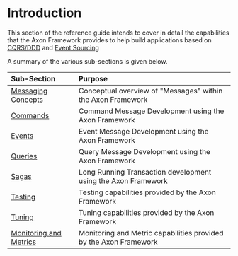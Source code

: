 # Introduction

This section of the reference guide  intends to cover in detail the capabilities that the Axon Framework provides to help build applications based on [CQRS/DDD](../architecture-overview/#ddd-and-cqrs) and [Event Sourcing](../architecture-overview/event-sourcing.md)

A summary of the various sub-sections is given below.

| Sub-Section | Purpose |
| :--- | :--- |
| [Messaging Concepts](messaging-concepts/) | Conceptual overview of "Messages" within the Axon Framework |
| [Commands](axon-framework-commands/) | Command Message Development using the Axon Framework  |
| [Events](events/) | Event Message Development using the Axon Framework |
| [Queries](queries/) | Query Message Development using the Axon Framework |
| [Sagas](sagas/) | Long Running Transaction development using the Axon Framework |
| [Testing](testing/) | Testing capabilities provided by the Axon Framework |
| [Tuning](tuning/) | Tuning capabilities provided by the Axon Framework |
| [Monitoring and Metrics](monitoring-and-metrics.md) | Monitoring and Metric capabilities provided by the Axon Framework |

